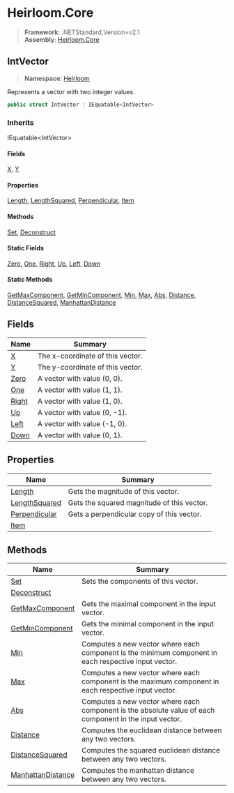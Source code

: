 # Heirloom.Core

> **Framework**: .NETStandard,Version=v2.1  
> **Assembly**: [Heirloom.Core][0]  

## IntVector

> **Namespace**: [Heirloom][0]  

Represents a vector with two integer values.

```cs
public struct IntVector : IEquatable<IntVector>
```

### Inherits

IEquatable\<IntVector>

#### Fields

[X][1], [Y][2]

#### Properties

[Length][3], [LengthSquared][4], [Perpendicular][5], [Item][6]

#### Methods

[Set][7], [Deconstruct][8]

#### Static Fields

[Zero][9], [One][10], [Right][11], [Up][12], [Left][13], [Down][14]

#### Static Methods

[GetMaxComponent][15], [GetMinComponent][16], [Min][17], [Max][18], [Abs][19], [Distance][20], [DistanceSquared][21], [ManhattanDistance][22]

## Fields

| Name        | Summary                          |
|-------------|----------------------------------|
| [X][1]      | The x-coordinate of this vector. |
| [Y][2]      | The y-coordinate of this vector. |
| [Zero][9]   | A vector with value (0, 0).      |
| [One][10]   | A vector with value (1, 1).      |
| [Right][11] | A vector with value (1, 0).      |
| [Up][12]    | A vector with value (0, -1).     |
| [Left][13]  | A vector with value (-1, 0).     |
| [Down][14]  | A vector with value (0, 1).      |

## Properties

| Name               | Summary                                    |
|--------------------|--------------------------------------------|
| [Length][3]        | Gets the magnitude of this vector.         |
| [LengthSquared][4] | Gets the squared magnitude of this vector. |
| [Perpendicular][5] | Gets a perpendicular copy of this vector.  |
| [Item][6]          |                                            |

## Methods

| Name                    | Summary                                                                                                 |
|-------------------------|---------------------------------------------------------------------------------------------------------|
| [Set][7]                | Sets the components of this vector.                                                                     |
| [Deconstruct][8]        |                                                                                                         |
| [GetMaxComponent][15]   | Gets the maximal component in the input vector.                                                         |
| [GetMinComponent][16]   | Gets the minimal component in the input vector.                                                         |
| [Min][17]               | Computes a new vector where each component is the minimum component in each respective input vector.    |
| [Max][18]               | Computes a new vector where each component is the maximum component in each respective input vector.    |
| [Abs][19]               | Computes a new vector where each component is the absolute value of each component in the input vector. |
| [Distance][20]          | Computes the euclidean distance between any two vectors.                                                |
| [DistanceSquared][21]   | Computes the squared euclidean distance between any two vectors.                                        |
| [ManhattanDistance][22] | Computes the manhattan distance between any two vectors.                                                |

[0]: ../Heirloom.Core.md
[1]: Heirloom.IntVector.X.md
[2]: Heirloom.IntVector.Y.md
[3]: Heirloom.IntVector.Length.md
[4]: Heirloom.IntVector.LengthSquared.md
[5]: Heirloom.IntVector.Perpendicular.md
[6]: Heirloom.IntVector.Item.md
[7]: Heirloom.IntVector.Set.md
[8]: Heirloom.IntVector.Deconstruct.md
[9]: Heirloom.IntVector.Zero.md
[10]: Heirloom.IntVector.One.md
[11]: Heirloom.IntVector.Right.md
[12]: Heirloom.IntVector.Up.md
[13]: Heirloom.IntVector.Left.md
[14]: Heirloom.IntVector.Down.md
[15]: Heirloom.IntVector.GetMaxComponent.md
[16]: Heirloom.IntVector.GetMinComponent.md
[17]: Heirloom.IntVector.Min.md
[18]: Heirloom.IntVector.Max.md
[19]: Heirloom.IntVector.Abs.md
[20]: Heirloom.IntVector.Distance.md
[21]: Heirloom.IntVector.DistanceSquared.md
[22]: Heirloom.IntVector.ManhattanDistance.md
